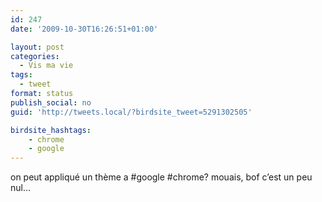 ```yaml
---
id: 247
date: '2009-10-30T16:26:51+01:00'

layout: post
categories:
  - Vis ma vie
tags:
  - tweet
format: status
publish_social: no
guid: 'http://tweets.local/?birdsite_tweet=5291302505'

birdsite_hashtags:
    - chrome
    - google
---
```


on peut appliqué un thème a #google #chrome? mouais, bof c’est un peu nul…